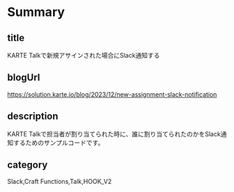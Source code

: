 # Summary

## title

KARTE Talkで新規アサインされた場合にSlack通知する

## blogUrl
https://solution.karte.io/blog/2023/12/new-assignment-slack-notification

## description
KARTE Talkで担当者が割り当てられた時に、誰に割り当てられたのかをSlack通知するためのサンプルコードです。

## category
Slack,Craft Functions,Talk,HOOK_V2